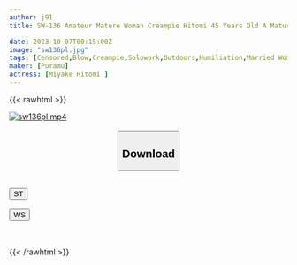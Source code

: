 ```yaml
---
author: j91
title: SW-136 Amateur Mature Woman Creampie Hitomi 45 Years Old A Mature Woman In Her 40s Like An Erotic Book On The Riverbed The Erotic Body Of A Wife With Colossal Tits... Hitomi Miyake

date: 2023-10-07T00:15:00Z
image: "sw136pl.jpg"
tags: [Censored,Blow,Creampie,Solowork,Outdoors,Humiliation,Married Woman	]
maker: [Puramu]
actress: [Miyake Hitomi ]
---
```



{{< rawhtml >}}

<div class="video" data-videoid="RA4lqYD44KHdOyy">
    <a href="javascript:;">
        <img src="https://my.j91.asia/posts/sw136pl/sw136pl.jpg" width="WIDTH" height="HEIGHT" alt="sw136pl.mp4" loading="lazy">
    </a>
</div>

<script type="text/javascript" src="https://j91.asia/asset/on-demand-st.js"></script>

<br>
  <link rel="stylesheet" href="https://j91.asia/asset/bs5.css">
  
  <center>
  <button class="btn btn-primary" type="button" data-bs-toggle="collapse" data-bs-target=".multi-collapse" aria-expanded="false" aria-controls="multiCollapseExample1 multiCollapseExample2"><h2>Download</h2></button></center>
</p>
<div class="row">
  <div class="col">
    <div class="collapse multi-collapse" id="multiCollapseExample1">
      <div class="card card-body">
	      	      <br>
<div class="buttons">  
<a href="https://streamtape.to/v/RA4lqYD44KHdOyy"><button class="btn-hover color-3"><i class="fa fa-download"></i> ST</button></a></div>
    </div>
  </div>
</div>
  <div class="col">
    <div class="collapse multi-collapse" id="multiCollapseExample2">
      <div class="card card-body">
	      <br>
<div class="buttons">
    <a href="https://wolfstream.tv/2t6dvng4ejvy"><button class="btn-hover color-9"><i class="fa fa-download"></i> WS</button></a></div>
<br><br>
      </div>
    </div>
  </div>
</div>

{{< /rawhtml >}}
